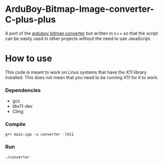 # ArduBoy-Bitmap-Image-converter-C-plus-plus
A port of the [arduboy bitmap converter](http://www.bloggingadeadhorse.com/TeamARGImgConverter/) but written in c++ so that the script can be easily used in other projects without  the need to use JavaScript.

# How to use

This code is meant to work on Linux systems that have the X11 library installed. This does not mean that you need to be running X11 for it to work.

### Dependencies
- gcc
- libx11-dev
- CImg

### Compile
```g++ main.cpp -o converter -lX11```

### Run

```./converter```
